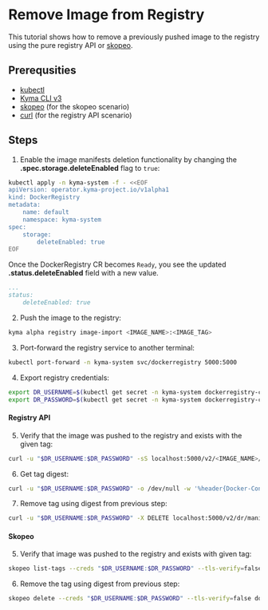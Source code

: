 # Remove Image from Registry

This tutorial shows how to remove a previously pushed image to the registry using the pure registry API or [skopeo](https://github.com/containers/skopeo).

## Prerequsities

* [kubectl](https://kubernetes.io/docs/tasks/tools/)
* [Kyma CLI v3](https://github.com/kyma-project/cli/)
* [skopeo](https://github.com/containers/skopeo/) (for the skopeo scenario)
* [curl](https://curl.se/) (for the registry API scenario)

## Steps

1. Enable the image manifests deletion functionality by changing the **.spec.storage.deleteEnabled** flag to `true`:

```bash
kubectl apply -n kyma-system -f - <<EOF
apiVersion: operator.kyma-project.io/v1alpha1
kind: DockerRegistry
metadata:
    name: default
    namespace: kyma-system
spec:
    storage:
        deleteEnabled: true
EOF
```

Once the DockerRegistry CR becomes `Ready`, you see the updated **.status.deleteEnabled** field with a new value.

```yaml
...
status:
    deleteEnabled: true
```

2. Push the image to the registry:

```bash
kyma alpha registry image-import <IMAGE_NAME>:<IMAGE_TAG>
```

3. Port-forward the registry service to another terminal:

```bash
kubectl port-forward -n kyma-system svc/dockerregistry 5000:5000
```

4. Export registry credentials:

```bash
export DR_USERNAME=$(kubectl get secret -n kyma-system dockerregistry-config -o jsonpath="{.data.username}" | base64 -d)
export DR_PASSWORD=$(kubectl get secret -n kyma-system dockerregistry-config -o jsonpath="{.data.password}" | base64 -d)
```

<!-- tabs:start -->

#### **Registry API**

5. Verify that the image was pushed to the registry and exists with the given tag:

```bash
curl -u "$DR_USERNAME:$DR_PASSWORD" -sS localhost:5000/v2/<IMAGE_NAME>/tags/list
```

6. Get tag digest:

```bash
curl -u "$DR_USERNAME:$DR_PASSWORD" -o /dev/null -w '%header{Docker-Content-Digest}' -H 'Accept: application/vnd.docker.distribution.manifest.v2+json' -sS localhost:5000/v2/<IMAGE_NAME>/manifests/0.1
```

7. Remove tag using digest from previous step:

```bash
curl -u "$DR_USERNAME:$DR_PASSWORD" -X DELETE localhost:5000/v2/dr/manifests/<DIGEST>
```

#### **Skopeo**

5. Verify that image was pushed to the registry and exists with given tag:

```bash
skopeo list-tags --creds "$DR_USERNAME:$DR_PASSWORD" --tls-verify=false docker://localhost:5000/<IMAGE_NAME>
```

6. Remove the tag using digest from previous step:

```bash
skopeo delete --creds "$DR_USERNAME:$DR_PASSWORD" --tls-verify=false docker://localhost:5000/<IMAGE_NAME>:<IMAGE_TAG>
```

<!-- tabs:end -->
